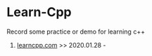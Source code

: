 # Learn-Cpp
Record some practice or demo for learning c++

1. [learncpp.com](https://www.learncpp.com) >> 2020.01.28 - 
